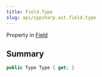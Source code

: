 ```yaml
---
title: Field.Type
slug: api/cppsharp.ast.field.type
---
```

Property in [Field](/api/cppsharp/ast/field)

## Summary



```csharp
public Type Type { get; }
```

